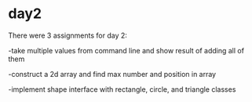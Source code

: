 # day2
There were 3 assignments for day 2:

-take multiple values from command line and show result of adding all of them

-construct a 2d array and find max number and position in array

-implement shape interface with rectangle, circle, and triangle classes
